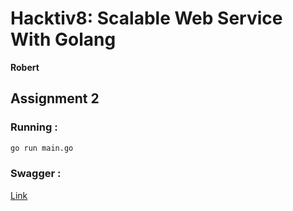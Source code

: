 # Hacktiv8: Scalable Web Service With Golang
**Robert**
## Assignment 2

### Running :
```sh
go run main.go
```

### Swagger :
[Link](http://localhost:8080/swagger/index.html)
